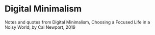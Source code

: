 
# Digital Minimalism

Notes and quotes from Digital Minimalism, Choosing a Focused Life in a Noisy World, by Cal Newport, 2019


